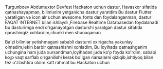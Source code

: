 Turgunboev Abdumuxtor Devfest Hackaton uchun dastur,
Havaskor sifatida qatnashayapman, bilimlarim yetganicha dastur yaratdim
Bu dastur Flutter yaratilgan va icon alr uchun awesome_fonts dan foydalanganman,
dastur FAQAT INTERNET bilan ishlaydi ,Firebase Realtime Databasedan foydalanadi
bu dasturimga endi o'rganayotgan dasturchi yaratgan dastur sifatida qarashingiz xohlardim,chunki men shunaqaman


Ba'zi bilimlar yetishmagani sababli dasturni oxirigacha yakunlay olmadim,lekin barbir qatnashishni xohladim,
Bu loyihada qatnashganim uchungina ham juda xursandman,loyihadan juda ko'p foyda ko'rdim,
sababi ko;p vaqt sarflab o'rganilishi kerak bo'lgan narsalarni qiziqib,ishtiyoq bilan tez o'zlashtira oldim
katt rahmat bu Hackaton uchun
